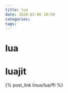 ```yaml
---
title: lua
date: 2020-02-06 10:50
categories: 
tags: 
---
```



# lua

# luajit
{% post_link linux/lua/ffi %}
